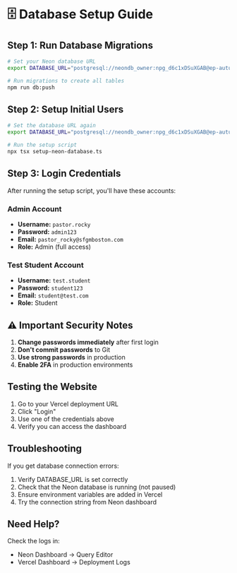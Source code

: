 # 🗄️ Database Setup Guide

## Step 1: Run Database Migrations

```bash
# Set your Neon database URL
export DATABASE_URL="postgresql://neondb_owner:npg_d6c1xDSuXGAB@ep-autumn-sound-adtj3nff-pooler.c-2.us-east-1.aws.neon.tech/neondb?sslmode=require&channel_binding=require"

# Run migrations to create all tables
npm run db:push
```

## Step 2: Setup Initial Users

```bash
# Set the database URL again
export DATABASE_URL="postgresql://neondb_owner:npg_d6c1xDSuXGAB@ep-autumn-sound-adtj3nff-pooler.c-2.us-east-1.aws.neon.tech/neondb?sslmode=require&channel_binding=require"

# Run the setup script
npx tsx setup-neon-database.ts
```

## Step 3: Login Credentials

After running the setup script, you'll have these accounts:

### Admin Account
- **Username:** `pastor.rocky`
- **Password:** `admin123`
- **Email:** `pastor_rocky@sfgmboston.com`
- **Role:** Admin (full access)

### Test Student Account
- **Username:** `test.student`
- **Password:** `student123`
- **Email:** `student@test.com`
- **Role:** Student

## ⚠️ Important Security Notes

1. **Change passwords immediately** after first login
2. **Don't commit passwords** to Git
3. **Use strong passwords** in production
4. **Enable 2FA** in production environments

## Testing the Website

1. Go to your Vercel deployment URL
2. Click "Login"
3. Use one of the credentials above
4. Verify you can access the dashboard

## Troubleshooting

If you get database connection errors:
1. Verify DATABASE_URL is set correctly
2. Check that the Neon database is running (not paused)
3. Ensure environment variables are added in Vercel
4. Try the connection string from Neon dashboard

## Need Help?

Check the logs in:
- Neon Dashboard → Query Editor
- Vercel Dashboard → Deployment Logs
